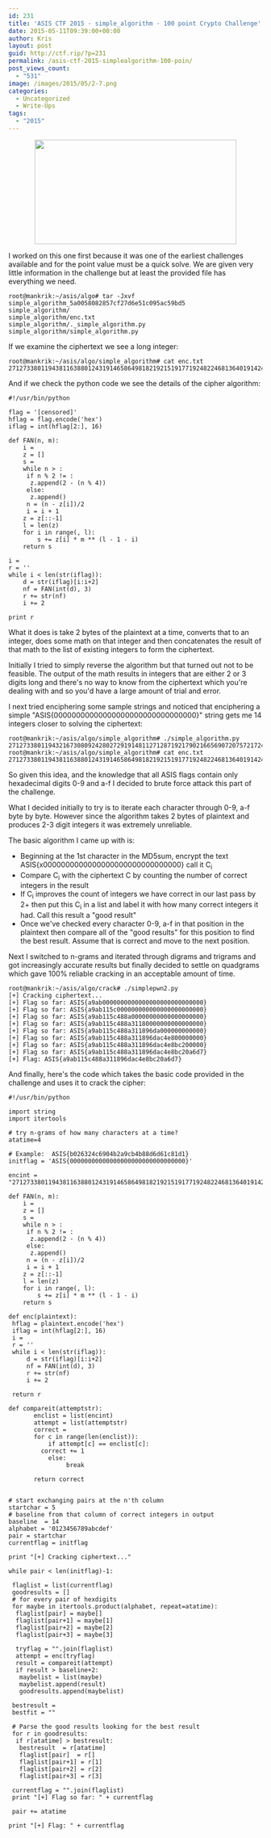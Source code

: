```yaml
---
id: 231
title: 'ASIS CTF 2015 - simple_algorithm - 100 point Crypto Challenge'
date: 2015-05-11T09:39:00+00:00
author: Kris
layout: post
guid: http://ctf.rip/?p=231
permalink: /asis-ctf-2015-simplealgorithm-100-poin/
post_views_count:
  - "531"
image: /images/2015/05/2-7.png
categories:
  - Uncategorized
  - Write-Ups
tags:
  - "2015"
---
```

<div class="separator" style="clear: both; text-align: center;">
  <a href="http://2.bp.blogspot.com/-_QSPxelMLZI/VVBsTf6u9DI/AAAAAAAAAKg/MvFVU9NRIqA/s1600/2.PNG" imageanchor="1" style="margin-left: 1em; margin-right: 1em;"><img border="0" height="207" src="/images/2015/05/2-7.png" width="400" /></a>
</div>

I worked on this one first because it was one of the earliest challenges available and for the point value must be a quick solve. We are given very little information in the challenge but at least the provided file has everything we need.

```
root@mankrik:~/asis/algo# tar -Jxvf simple_algorithm_5a0058082857cf27d6e51c095ac59bd5
simple_algorithm/
simple_algorithm/enc.txt
simple_algorithm/._simple_algorithm.py
simple_algorithm/simple_algorithm.py
```

If we examine the ciphertext we see a long integer:

```
root@mankrik:~/asis/algo/simple_algorithm# cat enc.txt 
2712733801194381163880124319146586498182192151917719248224681364019142438188097307292437016388011943193619457377217328473027324319178428
```

And if we check the python code we see the details of the cipher algorithm:

```
#!/usr/bin/python

flag = '[censored]'
hflag = flag.encode('hex')
iflag = int(hflag[2:], 16)

def FAN(n, m):
    i = 
    z = []
    s = 
    while n > :
     if n % 2 != :
      z.append(2 - (n % 4))
     else:
      z.append()
     n = (n - z[i])/2
     i = i + 1
    z = z[::-1]
    l = len(z)
    for i in range(, l):
        s += z[i] * m ** (l - 1 - i)
    return s

i = 
r = ''
while i < len(str(iflag)):
    d = str(iflag)[i:i+2]
    nf = FAN(int(d), 3)
    r += str(nf)
    i += 2

print r
```

What it does is take 2 bytes of the plaintext at a time, converts that to an integer, does some math on that integer and then concatenates the result of that math to the list of existing integers to form the ciphertext.

Initially I tried to simply reverse the algorithm but that turned out not to be feasible. The output of the math results in integers that are either 2 or 3 digits long and there's no way to know from the ciphertext which you're dealing with and so you'd have a large amount of trial and error.

I next tried enciphering some sample strings and noticed that enciphering a simple "ASIS{00000000000000000000000000000000}" string gets me 14 integers closer to solving the ciphertext:
  
```
root@mankrik:~/asis/algo/simple_algorithm# ./simple_algorithm.py 
2712733801194321673080924280272919148112712871921790216656907207572172432448111947191682811944216233193618028182875719416452697218
root@mankrik:~/asis/algo/simple_algorithm# cat enc.txt 
2712733801194381163880124319146586498182192151917719248224681364019142438188097307292437016388011943193619457377217328473027324319178428

```

So given this idea, and the knowledge that all ASIS flags contain only hexadecimal digits 0-9 and a-f I decided to brute force attack this part of the challenge.

What I decided initially to try is to iterate each character through 0-9, a-f byte by byte. However since the algorithm takes 2 bytes of plaintext and produces 2-3 digit integers it was extremely unreliable.

The basic algorithm I came up with is:

  * Beginning at the 1st character in the MD5sum, encrypt the text ASIS{x0000000000000000000000000000000} call it C<sub>i</sub>
  * Compare C<sub>i</sub> with the ciphertext C by counting the number of correct integers in the result
  * If C<sub>i</sub> improves the count of integers we have correct in our last pass by 2+ then put this C<sub>i</sub> in a list and label it with how many correct integers it had. Call this result a "good result"
  * Once we've checked every character 0-9, a-f in that position in the plaintext then compare all of the "good results" for this position to find the best result. Assume that is correct and move to the next position.

Next I switched to n-grams and iterated through digrams and trigrams and got increasingly accurate results but finally decided to settle on quadgrams which gave 100% reliable cracking in an acceptable amount of time.

```
root@mankrik:~/asis/algo/crack# ./simplepwn2.py 
[+] Cracking ciphertext...
[+] Flag so far: ASIS{a9ab0000000000000000000000000000}
[+] Flag so far: ASIS{a9ab115c000000000000000000000000}
[+] Flag so far: ASIS{a9ab115c488a00000000000000000000}
[+] Flag so far: ASIS{a9ab115c488a31180000000000000000}
[+] Flag so far: ASIS{a9ab115c488a311896da000000000000}
[+] Flag so far: ASIS{a9ab115c488a311896dac4e800000000}
[+] Flag so far: ASIS{a9ab115c488a311896dac4e8bc200000}
[+] Flag so far: ASIS{a9ab115c488a311896dac4e8bc20a6d7}
[+] Flag: ASIS{a9ab115c488a311896dac4e8bc20a6d7}
```

And finally, here's the code which takes the basic code provided in the challenge and uses it to crack the cipher:

```
#!/usr/bin/python

import string
import itertools

# try n-grams of how many characters at a time?
atatime=4

# Example:  ASIS{b026324c6904b2a9cb4b88d6d61c81d1}
initflag = 'ASIS{00000000000000000000000000000000}'

encint = "2712733801194381163880124319146586498182192151917719248224681364019142438188097307292437016388011943193619457377217328473027324319178428"

def FAN(n, m):
    i = 
    z = []
    s = 
    while n > :
     if n % 2 != :
      z.append(2 - (n % 4))
     else:
      z.append()
     n = (n - z[i])/2
     i = i + 1
    z = z[::-1]
    l = len(z)
    for i in range(, l):
        s += z[i] * m ** (l - 1 - i)
    return s

def enc(plaintext):
 hflag = plaintext.encode('hex')
 iflag = int(hflag[2:], 16)
 i = 
 r = ''
 while i < len(str(iflag)):
     d = str(iflag)[i:i+2]
     nf = FAN(int(d), 3)
     r += str(nf)
     i += 2

 return r 

def compareit(attemptstr):
       enclist = list(encint)
       attempt = list(attemptstr)
       correct = 
       for c in range(len(enclist)):
           if attempt[c] == enclist[c]:
         correct += 1 
           else:
                break

       return correct


# start exchanging pairs at the n'th column
startchar = 5
# baseline from that column of correct integers in output
baseline  = 14
alphabet = '0123456789abcdef'
pair = startchar
currentflag = initflag

print "[+] Cracking ciphertext..."

while pair < len(initflag)-1:

 flaglist = list(currentflag)
 goodresults = []
 # for every pair of hexdigits
 for maybe in itertools.product(alphabet, repeat=atatime): 
  flaglist[pair] = maybe[]
  flaglist[pair+1] = maybe[1]
  flaglist[pair+2] = maybe[2]
  flaglist[pair+3] = maybe[3]

  tryflag = "".join(flaglist)
  attempt = enc(tryflag)
  result = compareit(attempt)
  if result > baseline+2:
   maybelist = list(maybe)
   maybelist.append(result)
   goodresults.append(maybelist)
   
 bestresult = 
 bestfit = ""

 # Parse the good results looking for the best result
 for r in goodresults:
  if r[atatime] > bestresult:
   bestresult  = r[atatime]
   flaglist[pair]  = r[]
   flaglist[pair+1] = r[1]
   flaglist[pair+2] = r[2]
   flaglist[pair+3] = r[3]

 currentflag = "".join(flaglist)
 print "[+] Flag so far: " + currentflag
   
 pair += atatime

print "[+] Flag: " + currentflag
```